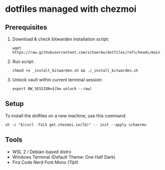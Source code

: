 # dotfiles managed with chezmoi

## Prerequisites

1. Download & check bitwarden installation script:
   ```
   wget https://raw.githubusercontent.com/schaermu/dotfiles/refs/heads/main/_install_bitwarden.sh
   ```
2. Run script:
   ```
   chmod +x _install_bitwarden.sh && ./_install_bitwarden.sh
   ```
3. Unlock vault within current terminal session:
   ```
   export BW_SESSION=$(bw unlock --raw)
   ```

## Setup

To install the dotfiles on a new machine, use this command:

```
sh -c "$(curl -fsLS get.chezmoi.io/lb)" -- init --apply schaermu
```

## Tools

- WSL 2 / Debian-based distro
- Windows Terminal (Default Theme: One Half Dark)
- Fira Code Nerd Font Mono (11pt)